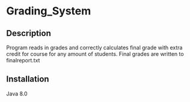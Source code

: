 # Grading_System
## Description
Program reads in grades and correctly calculates final grade with extra credit for course for any amount of students. Final grades are written to finalreport.txt

## Installation
Java 8.0
